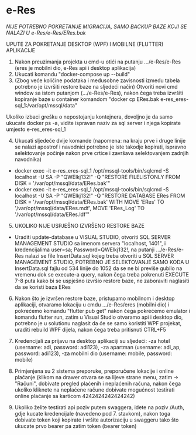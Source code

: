 # e-Res
*NIJE POTREBNO POKRETANJE MIGRACIJA, SAMO BACKUP BAZE KOJI SE NALAZI U e-Res/e-Res/ERes.bak*

UPUTE ZA POKRETANJE DESKTOP (WPF) I MOBILNE (FLUTTER) APLIKACIJE
1. Nakon preuzimanja projekta u cmd-u otići na putanju .../e-Res/e-Res (eres je mobilni dio, e-Res api i desktop aplikacija)
2. Ukucati komandu "docker-compose up --build"
3. (Zbog veće količine podataka i međusobne zavisnosti između tabela potrebno je izvršiti restore baze na sljedeći način) Otvoriti novi cmd window sa istom putanjom (.../e-Res/e-Res), nakon čega treba izvršiti kopiranje baze u container komandom "docker cp ERes.bak e-res_eres-sql_1:/var/opt/mssql/data"

 Ukoliko izbaci grešku o nepostojanju kontejnera, dovoljno je da samo ukucate docker ps -a, vidite ispravan naziv za sql server i njega kopirate umjesto e-res_eres-sql_1

4. Ukucati sljedeće dvije komande (napomena: na kraju prve i druge linije se nalazi apostrof i navodnici potrebno je iste takodje kopirati, ispravno selektovanje počinje nakon prve crtice i završava selektovanjem zadnjih navodnika)
 - docker exec -it e-res_eres-sql_1 /opt/mssql-tools/bin/sqlcmd -S localhost -U SA -P "QWElkj132!" -Q "RESTORE FILELISTONLY FROM DISK = '/var/opt/mssql/data/ERes.bak'" 
 - docker exec -it e-res_eres-sql_1 /opt/mssql-tools/bin/sqlcmd   -S localhost -U SA -P "QWElkj132!"  -Q "RESTORE DATABASE ERes FROM DISK = '/var/opt/mssql/data/ERes.bak' WITH MOVE 'ERes' TO '/var/opt/mssql/data/ERes.mdf', MOVE 'ERes_Log' TO '/var/opt/mssql/data/ERes.ldf'"

5. UKOLIKO NIJE USPJEŠNO IZVRŠENO RESTORE BAZE
 - Uraditi update-database u VISUAL STUDIO,  otvoriti SQL SERVER MANAGEMENT STUDIO sa imenom servera "localhost, 1401", i kredencijalima user=sa; Password=QWElkj132!,  na putanji .../e-Res/e-Res nalazi se file InsertData.sql kojeg treba otvoriti u SQL SERVER MANAGEMENT STUDIO, POTREBNO JE SELEKTOVANJE SAMO KODA U InsertData.sql fajlu od 534 linije do 1052 da se ne bi previše gubilo na vremenu dok se execute-a query, nakon čega treba pokrenuti EXECUTE 7-8 puta kako bi se uspješno izvršio restore baze, ne zaboraviti naglasiti da se koristi baza ERes

6. Nakon što je izvršen restore baze, pristupamo mobilnom i desktop aplikaciji, otvaramo lokaciju u cmdu .../e-Res/eres (mobilni dio) i pokrećemo komandu "flutter pub get" nakon čega pokrećemo emulator i komandu flutter run,
zatim u Visual Studio otvaramo api i desktop dio, potrebno je u solutionu naglasit da će se samo koristiti WPF projekat, uraditi rebuild WPF dijela, nakon čega treba pritisnuti CTRL+F5

7. Kredencijali za prijavu na desktop aplikaciji su sljedeći:
 -za hotel (username: adi, password: adi123),
 -za apartman (username: adi_ap, password: adi123),
 -za mobilni dio (username: mobile, password: mobile)

8. Primjenjena su 2 sistema preporuke, preporučene lokacije i online plaćanje (klikom na drawer otvara se sa lijeve strane menu, zatim -> "Računi", dobivate pregled plaćenih i neplaćenih računa, nakon čega ukoliko kliknete na neplaćene račune dobivate mogućnost testirati online plaćanje sa karticom 4242424242424242)

9. Ukoliko želite testirati api poziv putem swaggera, idete na poziv /Auth, gdje kucate kredencijale (navedeno pod 7. stavkom), nakon toga dobivate token koji kopirate i vršite autorizaciju u swaggeru tako što ukucate prvo bearer pa zatim token (bearer token)
